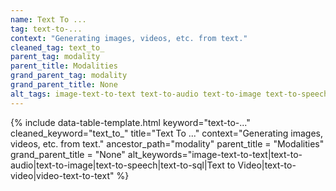 ```yaml
---
name: Text To ...
tag: text-to-...
context: "Generating images, videos, etc. from text."
cleaned_tag: text_to_
parent_tag: modality
parent_title: Modalities
grand_parent_tag: modality
grand_parent_title: None
alt_tags: image-text-to-text text-to-audio text-to-image text-to-speech text-to-sql Text to Video text-to-video video-text-to-text
---
```


{% include data-table-template.html 
  keyword="text-to-..." 
  cleaned_keyword="text_to_" 
  title="Text To ..."
  context="Generating images, videos, etc. from text."
  ancestor_path="modality" 
  parent_title = "Modalities"
  grand_parent_title = "None"
  alt_keywords="image-text-to-text|text-to-audio|text-to-image|text-to-speech|text-to-sql|Text to Video|text-to-video|video-text-to-text"
%}


